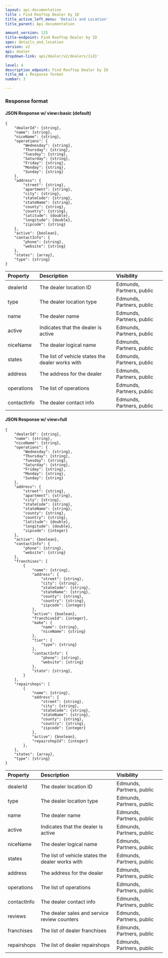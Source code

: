 ```yaml
---
layout: api-documentation
title : Find Rooftop Dealer by ID
title_active_left_menu: 'Details and Location'
title_parent: Api documentation

amount_version: 125
title-endpoint: Find Rooftop Dealer by ID
spec: details_and_location
version: v2
api: dealer
dropdown-link: api/dealer/v2/dealers/{id}'

level: 4
description_edpoint: Find Rooftop Dealer by ID
title_md : Response format
number: 3

---
```



### Response format

#### JSON Response w/ view=basic (default)

    {
        "dealerId": {string},
        "name": {string},
        "niceName": {string},
        "operations": {
            "Wednesday": {string},
            "Thursday": {string},
            "Tuesday": {string},
            "Saturday": {string},
            "Friday": {string},
            "Monday": {string},
            "Sunday": {string}
        },
        "address": {
            "street": {string},
            "apartment": {string},
            "city": {string},
            "stateCode": {string},
            "stateName": {string},
            "county": {string},
            "country": {string},
            "latitude": {double},
            "longitude": {double},
            "zipcode": {string}
        },
        "active": {boolean},
        "contactInfo": {
            "phone": {string},
            "website": {string}
        },
        "states": {array},
        "type": {string}
    }


| Property                      | Description                                           | Visibility                |
|:------------------------------|:------------------------------------------------------|:--------------------------|
| dealerId                      | The dealer location ID                                | Edmunds, Partners, public |
| type                          | The dealer location type                              | Edmunds, Partners, public |
| name                          | The dealer name                                       | Edmunds, Partners, public |
| active                        | Indicates that the dealer is active                   | Edmunds, Partners, public |
| niceName                      | The dealer logical name                               | Edmunds, Partners, public |
| states                        | The list of vehicle states the dealer works with      | Edmunds, Partners, public |
| address                       | The address for the dealer                            | Edmunds, Partners, public |
| operations                    | The list of operations                                | Edmunds, Partners, public |
| contactInfo                   | The dealer contact info                               | Edmunds, Partners, public |


#### JSON Response w/ view=full

    {
        "dealerId": {string},
        "name": {string},
        "niceName": {string},
        "operations": {
            "Wednesday": {string},
            "Thursday": {string},
            "Tuesday": {string},
            "Saturday": {string},
            "Friday": {string},
            "Monday": {string},
            "Sunday": {string}
        },
        "address": {
            "street": {string},
            "apartment": {string},
            "city": {string},
            "stateCode": {string},
            "stateName": {string},
            "county": {string},
            "country": {string},
            "latitude": {double},
            "longitude": {double},
            "zipcode": {integer}
        },
        "active": {boolean},
        "contactInfo": {
            "phone": {string},
            "website": {string}
        },
        "franchises": [
            {
                "name": {string},
                "address": {
                    "street": {string},
                    "city": {string},
                    "stateCode": {string},
                    "stateName": {string},
                    "county": {string},
                    "country": {string},
                    "zipcode": {integer}
                },
                "active": {boolean},
                "franchiseId": {integer},
                "make": {
                    "name": {string},
                    "niceName": {string}
                },
                "tier": {
                    "type": {string}
                },
                "contactInfo": {
                    "phone": {string},
                    "website": {string}
                },
                "state": {string},
            }
        ],
        "repairshops": [
            {
                "name": {string},
                "address": {
                    "street": {string},
                    "city": {string},
                    "stateCode": {string},
                    "stateName": {string},
                    "county": {string},
                    "country": {string},
                    "zipcode": {integer}
                },
                "active": {boolean},
                "repairshopId": {integer}
            },
        ],
        "states": {array},
        "type": {string}
    }

| Property                   | Description                                              | Visibility                |
|:---------------------------|:---------------------------------------------------------|:--------------------------|
| dealerId                   | The dealer location ID                                   | Edmunds, Partners, public |
| type                       | The dealer location type                                 | Edmunds, Partners, public |
| name                       | The dealer name                                          | Edmunds, Partners, public |
| active                     | Indicates that the dealer is active                      | Edmunds, Partners, public |
| niceName                   | The dealer logical name                                  | Edmunds, Partners, public |
| states                     | The list of vehicle states the dealer works with         | Edmunds, Partners, public |
| address                    | The address for the dealer                               | Edmunds, Partners, public |
| operations                 | The list of operations                                   | Edmunds, Partners, public |
| contactInfo                | The dealer contact info                                  | Edmunds, Partners, public |
| reviews                    | The dealer sales and service review counters             | Edmunds, Partners, public |
| franchises                 | The list of dealer franchises                            | Edmunds, Partners, public |
| repairshops                | The list of dealer repairshops                           | Edmunds, Partners, public |




